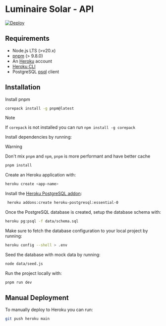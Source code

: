 # Luminaire Solar - API

[![Deploy](https://www.herokucdn.com/deploy/button.svg)](https://heroku.com/deploy)

## Requirements

- Node.js LTS (>v20.x)
- [pnpm](https://pnpm.io/) (> 9.8.0)
- An [Heroku](https://signup.heroku.com/) account
- [Heroku CLI](https://devcenter.heroku.com/articles/heroku-cli)
- PostgreSQL [psql](https://www.postgresql.org/download/) client

## Installation

Install pnpm

```sh
corepack install -g pnpm@latest
```

> [!NOTE]
> If `corepack` is not installed you can run `npm install -g corepack`

Install dependencies by running:

> [!WARNING]
> Don't mix `pnpm` and `npm`, `pnpm` is more performant and have better cache

```sh
pnpm install
```

Create an Heroku application with:

```sh
heroku create <app-name>
```

Install the [Heroku PostgreSQL addon](https://elements.heroku.com/addons/heroku-postgresql):

```sh
 heroku addons:create heroku-postgresql:essential-0
```

Once the PostgreSQL database is created, setup the database schema with:

```sh
heroku pg:psql -f data/schema.sql
```

Make sure to fetch the database configuration to your local project by running:

```sh
heroku config --shell > .env
```

Seed the database with mock data by running:

```sh
node data/seed.js
```

Run the project locally with:

```sh
pnpm run dev
```

## Manual Deployment

To manually deploy to Heroku you can run:

```sh
git push heroku main
```
